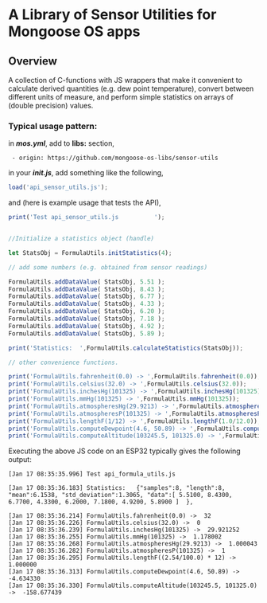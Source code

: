 # A Library of Sensor Utilities for Mongoose OS apps


## Overview

A collection of C-functions with JS wrappers that make it convenient to calculate derived quantities (e.g. dew point temperature),
convert between different units of measure, and perform simple statistics on arrays of (double precision)
values.

### Typical usage pattern:

in _**mos.yml**_, add to **libs:** section,

`  - origin: https://github.com/mongoose-os-libs/sensor-utils `
  
in your _**init.js**_, add something like the following,

```javascript
load('api_sensor_utils.js');
```

and (here is example usage that tests the API),

```javascript
print('Test api_sensor_utils.js          ');


//Initialize a statistics object (handle)

let StatsObj = FormulaUtils.initStatistics(4);

// add some numbers (e.g. obtained from sensor readings)

FormulaUtils.addDataValue( StatsObj, 5.51 );
FormulaUtils.addDataValue( StatsObj, 8.43 );
FormulaUtils.addDataValue( StatsObj, 6.77 );
FormulaUtils.addDataValue( StatsObj, 4.33 );
FormulaUtils.addDataValue( StatsObj, 6.20 );
FormulaUtils.addDataValue( StatsObj, 7.18 );
FormulaUtils.addDataValue( StatsObj, 4.92 );
FormulaUtils.addDataValue( StatsObj, 5.89 );

print('Statistics:  ',FormulaUtils.calculateStatistics(StatsObj));

// other convenience functions.

print('FormulaUtils.fahrenheit(0.0) -> ',FormulaUtils.fahrenheit(0.0));
print('FormulaUtils.celsius(32.0) -> ',FormulaUtils.celsius(32.0));
print('FormulaUtils.inchesHg(101325) -> ',FormulaUtils.inchesHg(101325));
print('FormulaUtils.mmHg(101325) -> ',FormulaUtils.mmHg(101325));
print('FormulaUtils.atmospheresHg(29.9213) -> ',FormulaUtils.atmospheresHg(29.9213));
print('FormulaUtils.atmospheresP(101325) -> ',FormulaUtils.atmospheresP(101325));
print('FormulaUtils.lengthF(1/12) -> ',FormulaUtils.lengthF(1.0/12.0));
print('FormulaUtils.computeDewpoint(4.6, 50.89) -> ',FormulaUtils.computeDewpoint(4.6, 50.89));
print('FormulaUtils.computeAltitude(103245.5, 101325.0) -> ',FormulaUtils.computeAltitude(103245.5, 101325.0));
```
Executing the above JS code on an ESP32 typically gives the following output:

```
[Jan 17 08:35:35.996] Test api_formula_utils.js

[Jan 17 08:35:36.183] Statistics:   {"samples":8, "length":8, "mean":6.1538, "std_deviation":1.3065, "data":[ 5.5100, 8.4300, 6.7700, 4.3300, 6.2000, 7.1800, 4.9200, 5.8900 ]  },

[Jan 17 08:35:36.214] FormulaUtils.fahrenheit(0.0) ->  32
[Jan 17 08:35:36.226] FormulaUtils.celsius(32.0) ->  0
[Jan 17 08:35:36.239] FormulaUtils.inchesHg(101325) ->  29.921252
[Jan 17 08:35:36.255] FormulaUtils.mmHg(101325) ->  1.178002
[Jan 17 08:35:36.268] FormulaUtils.atmospheresHg(29.9213) ->  1.000043
[Jan 17 08:35:36.282] FormulaUtils.atmospheresP(101325) ->  1
[Jan 17 08:35:36.295] FormulaUtils.lengthF((2.54/100.0) * 12) ->  1.000000
[Jan 17 08:35:36.313] FormulaUtils.computeDewpoint(4.6, 50.89) ->  -4.634330
[Jan 17 08:35:36.330] FormulaUtils.computeAltitude(103245.5, 101325.0) ->  -158.677439

```
